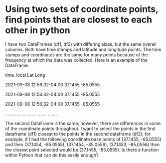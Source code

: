 
# Using two sets of coordinate points, find points that are closest to each other in python

I have two DataFrames (df1, df2) with differing sizes, but the same overall columns. Both have time stamps and latitude and longitude points. The time stamps and coordinates are the same for many points because of the frequency at which the data was collected. Here is an example of the DataFrame:




time_local
Lat
Long




2021-09-08 12:56:32-04:00
37.1455
-85.0555


2021-09-08 12:56:32-04:00
37.1455
-85.0555


2021-09-08 12:56:32-04:00
37.1455
-85.0555


.........................
.......
........




The second DataFrame is the same; however, there are differences in some of the coordinate points throughout. I want to select the points in the first dataframe (df1) closest to the points in the second dataframe (df2); for example, if I had the following coordinate base points of (37.1455, -85.0555) and then (37.1454, -85.0555), (37.1454, -85.0556), (37.1453, -85.0556) then the closest point selected would be (37.1455, -85.0555).
Is there a function within Python that can do this easily enough?

        